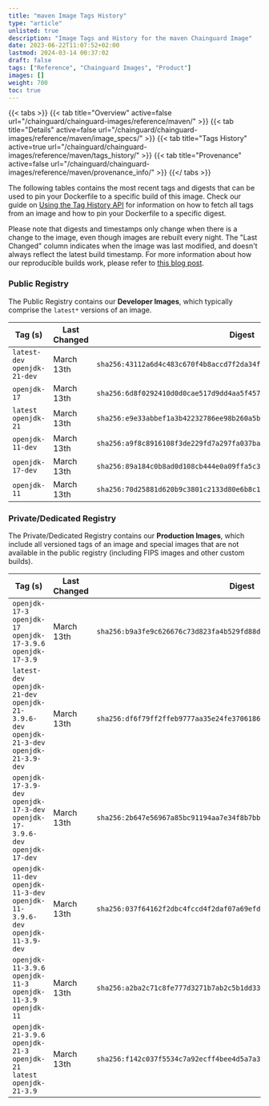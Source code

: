 ```yaml
---
title: "maven Image Tags History"
type: "article"
unlisted: true
description: "Image Tags and History for the maven Chainguard Image"
date: 2023-06-22T11:07:52+02:00
lastmod: 2024-03-14 00:37:02
draft: false
tags: ["Reference", "Chainguard Images", "Product"]
images: []
weight: 700
toc: true
---
```


{{< tabs >}}
{{< tab title="Overview" active=false url="/chainguard/chainguard-images/reference/maven/" >}}
{{< tab title="Details" active=false url="/chainguard/chainguard-images/reference/maven/image_specs/" >}}
{{< tab title="Tags History" active=true url="/chainguard/chainguard-images/reference/maven/tags_history/" >}}
{{< tab title="Provenance" active=false url="/chainguard/chainguard-images/reference/maven/provenance_info/" >}}
{{</ tabs >}}

The following tables contains the most recent tags and digests that can be used to pin your Dockerfile to a specific build of this image. Check our guide on [Using the Tag History API](/chainguard/chainguard-images/using-the-tag-history-api/) for information on how to fetch all tags from an image and how to pin your Dockerfile to a specific digest.

Please note that digests and timestamps only change when there is a change to the image, even though images are rebuilt every night. The "Last Changed" column indicates when the image was last modified, and doesn't always reflect the latest build timestamp. For more information about how our reproducible builds work, please refer to [this blog post](https://www.chainguard.dev/unchained/reproducing-chainguards-reproducible-image-builds).

### Public Registry
The Public Registry contains our **Developer Images**, which typically comprise the `latest*` versions of an image.

| Tag (s)                        | Last Changed | Digest                                                                    |
|--------------------------------|--------------|---------------------------------------------------------------------------|
|  `latest-dev` `openjdk-21-dev` | March 13th   | `sha256:43112a6d4c483c670f4b8accd7f2da34fc93972a23642b35ac3116b47bdad0f9` |
|  `openjdk-17`                  | March 13th   | `sha256:6d8f0292410d0d0cae517d9dd4aa5f457b7e7239a56a31de534e134589fa82a2` |
|  `latest` `openjdk-21`         | March 13th   | `sha256:e9e33abbef1a3b42232786ee98b260a5ba1c16b1fc07a7772a6f811b3dab8b33` |
|  `openjdk-11-dev`              | March 13th   | `sha256:a9f8c8916108f3de229fd7a297fa037ba54993039a8ef27e2d75b45b11c52e6f` |
|  `openjdk-17-dev`              | March 13th   | `sha256:89a184c0b8ad0d108cb444e0a09ffa5c3c3e1412996ad94d00cd53673d3bee88` |
|  `openjdk-11`                  | March 13th   | `sha256:70d25881d620b9c3801c2133d80e6b8c1b3b271868d5286263d73f96d377a4ea` |


### Private/Dedicated Registry
The Private/Dedicated Registry contains our **Production Images**, which include all versioned tags of an image and special images that are not available in the public registry (including FIPS images and other custom builds).

| Tag (s)                                                                                       | Last Changed | Digest                                                                    |
|-----------------------------------------------------------------------------------------------|--------------|---------------------------------------------------------------------------|
|  `openjdk-17-3` `openjdk-17` `openjdk-17-3.9.6` `openjdk-17-3.9`                              | March 13th   | `sha256:b9a3fe9c626676c73d823fa4b529fd88d69e531836263f88bce297b01ae6db8b` |
|  `latest-dev` `openjdk-21-dev` `openjdk-21-3.9.6-dev` `openjdk-21-3-dev` `openjdk-21-3.9-dev` | March 13th   | `sha256:df6f79ff2ffeb9777aa35e24fe370618683b1bdb635298cccacfd5ee2811559e` |
|  `openjdk-17-3.9-dev` `openjdk-17-3-dev` `openjdk-17-3.9.6-dev` `openjdk-17-dev`              | March 13th   | `sha256:2b647e56967a85bc91194aa7e34f8b7bb17089c093cef854775a37cd58a8a951` |
|  `openjdk-11-dev` `openjdk-11-3-dev` `openjdk-11-3.9.6-dev` `openjdk-11-3.9-dev`              | March 13th   | `sha256:037f64162f2dbc4fccd4f2daf07a69efd1c88ead4b4ebf452339c930449779b1` |
|  `openjdk-11-3.9.6` `openjdk-11-3` `openjdk-11-3.9` `openjdk-11`                              | March 13th   | `sha256:a2ba2c71c8fe777d3271b7ab2c5b1dd33dcf9d018601c46068b6758fcaa62839` |
|  `openjdk-21-3.9.6` `openjdk-21-3` `openjdk-21` `latest` `openjdk-21-3.9`                     | March 13th   | `sha256:f142c037f5534c7a92ecff4bee4d5a7a3561ca7f89c1466094eba7c47ede36c5` |

